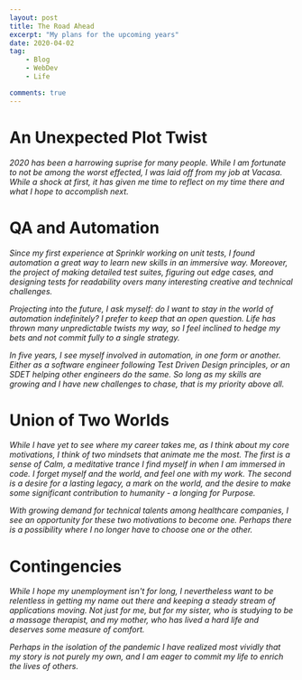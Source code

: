 ```yaml
---
layout: post
title: The Road Ahead
excerpt: "My plans for the upcoming years"
date: 2020-04-02
tag:
    - Blog
    - WebDev
    - Life

comments: true
---
```


# An Unexpected Plot Twist

_2020 has been a harrowing suprise for many people. While I am fortunate to not be among the worst effected, I was laid off from my job at Vacasa. While a shock at first, it has given me time to reflect on my time there and what I hope to accomplish next._

# QA and Automation

_Since my first experience at Sprinklr working on unit tests, I found automation a great way to learn new skills in an immersive way. Moreover, the project of making detailed test suites, figuring out edge cases, and designing tests for readability overs many interesting creative and technical challenges._

_Projecting into the future, I ask myself: do I want to stay in the world of automation indefinitely? I prefer to keep that an open question. Life has thrown many unpredictable twists my way, so I feel inclined to hedge my bets and not commit fully to a single strategy._

_In five years, I see myself involved in automation, in one form or another. Either as a software engineer following Test Driven Design principles, or an SDET helping other engineers do the same. So long as my skills are growing and I have new challenges to chase, that is my priority above all._

# Union of Two Worlds

_While I have yet to see where my career takes me, as I think about my core motivations, I think of two mindsets that animate me the most. The first is a sense of Calm, a meditative trance I find myself in when I am immersed in code. I forget myself and the world, and feel one with my work. The second is a desire for a lasting legacy, a mark on the world, and the desire to make some significant contribution to humanity - a longing for Purpose._

_With growing demand for technical talents among healthcare companies, I see an opportunity for these two motivations to become one. Perhaps there is a possibility where I no longer have to choose one or the other._

# Contingencies

_While I hope my unemployment isn't for long, I nevertheless want to be relentless in getting my name out there and keeping a steady stream of applications moving. Not just for me, but for my sister, who is studying to be a massage therapist, and my mother, who has lived a hard life and deserves some measure of comfort._

_Perhaps in the isolation of the pandemic I have realized most vividly that my story is not purely my own, and I am eager to commit my life to enrich the lives of others._

